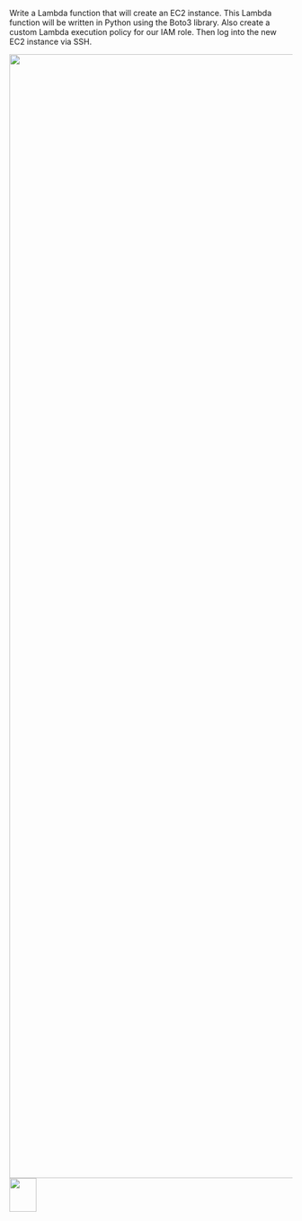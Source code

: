 Write a Lambda function that will create an EC2 instance. This Lambda function will be written in Python using the Boto3 library. Also create a custom Lambda execution policy for our IAM role. Then log into the new EC2 instance via SSH.

<img src="https://github.com/riched158/AWS/blob/main/Serverless/lambdaProj1/aws1.jpeg" width="2000" height="2000">


<img src="https://github.com/favicon.ico" width="48" height="60">
